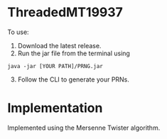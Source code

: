 # ThreadedMT19937

To use:

1. Download the latest release.
2. Run the jar file from the terminal using
```
java -jar [YOUR PATH]/PRNG.jar
```
3. Follow the CLI to generate your PRNs.

# Implementation
Implemented using the Mersenne Twister algorithm.
